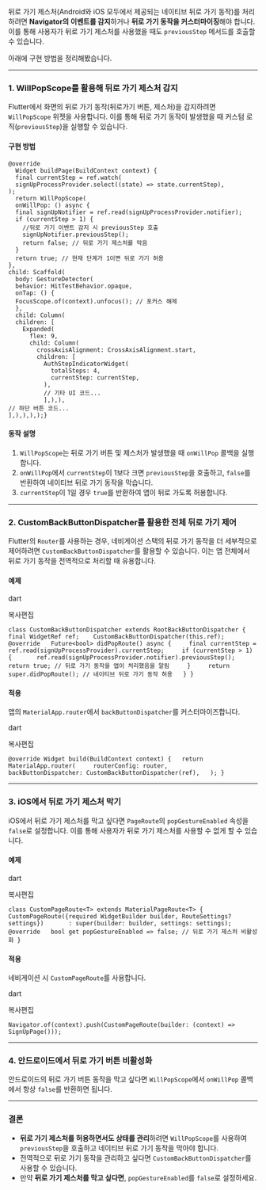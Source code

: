 뒤로 가기 제스처(Android와 iOS 모두에서 제공되는 네이티브 뒤로 가기 동작)를 처리하려면 **Navigator의 이벤트를 감지**하거나 **뒤로 가기 동작을 커스터마이징**해야 합니다. 이를 통해 사용자가 뒤로 가기 제스처를 사용했을 때도 `previousStep` 메서드를 호출할 수 있습니다.

아래에 구현 방법을 정리해봤습니다.

---

### 1. **WillPopScope를 활용해 뒤로 가기 제스처 감지**

Flutter에서 화면의 뒤로 가기 동작(뒤로가기 버튼, 제스처)을 감지하려면 `WillPopScope` 위젯을 사용합니다. 이를 통해 뒤로 가기 동작이 발생했을 때 커스텀 로직(`previousStep`)을 실행할 수 있습니다.

#### 구현 방법


```
@override
  Widget buildPage(BuildContext context) {
  final currentStep = ref.watch(
  signUpProcessProvider.select((state) => state.currentStep),
);
  return WillPopScope(
  onWillPop: () async {
  final signUpNotifier = ref.read(signUpProcessProvider.notifier);
  if (currentStep > 1) {
    //뒤로 가기 이벤트 감지 시 previousStep 호출
    signUpNotifier.previousStep();
    return false; // 뒤로 가기 제스처를 막음
  }
  return true; // 현재 단계가 1이면 뒤로 가기 허용
},
child: Scaffold(
  body: GestureDetector(
  behavior: HitTestBehavior.opaque,
  onTap: () {
  FocusScope.of(context).unfocus(); // 포커스 해제
  },
  child: Column(
  children: [
    Expanded(
      flex: 9,
      child: Column(
        crossAxisAlignment: CrossAxisAlignment.start,
        children: [
          AuthStepIndicatorWidget(
            totalSteps: 4,
            currentStep: currentStep,
          ),
          // 기타 UI 코드...
          ],),),
// 하단 버튼 코드...
],),),),);}
```

#### 동작 설명

1. `WillPopScope`는 뒤로 가기 버튼 및 제스처가 발생했을 때 `onWillPop` 콜백을 실행합니다.
2. `onWillPop`에서 `currentStep`이 1보다 크면 `previousStep`을 호출하고, `false`를 반환하여 네이티브 뒤로 가기 동작을 막습니다.
3. `currentStep`이 1일 경우 `true`를 반환하여 앱이 뒤로 가도록 허용합니다.

---

### 2. **CustomBackButtonDispatcher를 활용한 전체 뒤로 가기 제어**

Flutter의 `Router`를 사용하는 경우, 네비게이션 스택의 뒤로 가기 동작을 더 세부적으로 제어하려면 `CustomBackButtonDispatcher`를 활용할 수 있습니다. 이는 앱 전체에서 뒤로 가기 동작을 전역적으로 처리할 때 유용합니다.

#### 예제

dart

복사편집

`class CustomBackButtonDispatcher extends RootBackButtonDispatcher {   final WidgetRef ref;    CustomBackButtonDispatcher(this.ref);    @override   Future<bool> didPopRoute() async {     final currentStep = ref.read(signUpProcessProvider).currentStep;     if (currentStep > 1) {       ref.read(signUpProcessProvider.notifier).previousStep();       return true; // 뒤로 가기 동작을 앱이 처리했음을 알림     }     return super.didPopRoute(); // 네이티브 뒤로 가기 동작 허용   } }`

#### 적용

앱의 `MaterialApp.router`에서 `backButtonDispatcher`를 커스터마이즈합니다.

dart

복사편집

`@override Widget build(BuildContext context) {   return MaterialApp.router(     routerConfig: router,     backButtonDispatcher: CustomBackButtonDispatcher(ref),   ); }`

---

### 3. **iOS에서 뒤로 가기 제스처 막기**

iOS에서 뒤로 가기 제스처를 막고 싶다면 `PageRoute`의 `popGestureEnabled` 속성을 `false`로 설정합니다. 이를 통해 사용자가 뒤로 가기 제스처를 사용할 수 없게 할 수 있습니다.

#### 예제

dart

복사편집

`class CustomPageRoute<T> extends MaterialPageRoute<T> {   CustomPageRoute({required WidgetBuilder builder, RouteSettings? settings})       : super(builder: builder, settings: settings);    @override   bool get popGestureEnabled => false; // 뒤로 가기 제스처 비활성화 }`

#### 적용

네비게이션 시 `CustomPageRoute`를 사용합니다.

dart

복사편집

`Navigator.of(context).push(CustomPageRoute(builder: (context) => SignUpPage()));`

---

### 4. **안드로이드에서 뒤로 가기 버튼 비활성화**

안드로이드의 뒤로 가기 버튼 동작을 막고 싶다면 `WillPopScope`에서 `onWillPop` 콜백에서 항상 `false`를 반환하면 됩니다.

---

### 결론

- **뒤로 가기 제스처를 허용하면서도 상태를 관리**하려면 `WillPopScope`를 사용하여 `previousStep`을 호출하고 네이티브 뒤로 가기 동작을 막아야 합니다.
- 전역적으로 뒤로 가기 동작을 관리하고 싶다면 `CustomBackButtonDispatcher`를 사용할 수 있습니다.
- 만약 **뒤로 가기 제스처를 막고 싶다면**, `popGestureEnabled`를 `false`로 설정하세요.